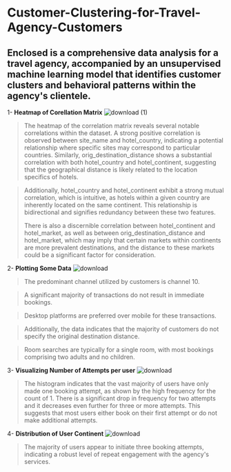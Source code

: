 # Customer-Clustering-for-Travel-Agency-Customers

## Enclosed is a comprehensive data analysis for a travel agency, accompanied by an unsupervised machine learning model that identifies customer clusters and behavioral patterns within the agency's clientele.

1- **Heatmap of Corellation Matrix**
![download (1)](https://github.com/itsahmedmohamedamin/Customer-Clustering-for-Travel-Agency-Customers/assets/50253297/0459554f-ce03-493c-b205-478406c99ad5)

> The heatmap of the correlation matrix reveals several notable correlations within the dataset. A strong positive correlation is observed between site_name and hotel_country, indicating a potential relationship where specific sites may correspond to particular countries. Similarly, orig_destination_distance shows a substantial correlation with both hotel_country and hotel_continent, suggesting that the geographical distance is likely related to the location specifics of hotels.

> Additionally, hotel_country and hotel_continent exhibit a strong mutual correlation, which is intuitive, as hotels within a given country are inherently located on the same continent. This relationship is bidirectional and signifies redundancy between these two features.
> 
> There is also a discernible correlation between hotel_continent and hotel_market, as well as between orig_destination_distance and hotel_market, which may imply that certain markets within continents are more prevalent destinations, and the distance to these markets could be a significant factor for consideration.

2- **Plotting Some Data**
![download](https://github.com/itsahmedmohamedamin/Customer-Clustering-for-Travel-Agency-Customers/assets/50253297/e801517e-2fd3-4361-aee4-af87c9f4be44)


> The predominant channel utilized by customers is channel 10.

> A significant majority of transactions do not result in immediate bookings.

> Desktop platforms are preferred over mobile for these transactions.

> Additionally, the data indicates that the majority of customers do not specify the original destination distance.

> Room searches are typically for a single room, with most bookings comprising two adults and no children.

3- **Visualizing Number of Attempts per user**
![download](https://github.com/itsahmedmohamedamin/Customer-Clustering-for-Travel-Agency-Customers/assets/50253297/960ee7de-1195-490d-a81d-8cd4ce8355c8)

> The histogram indicates that the vast majority of users have only made one booking attempt, as shown by the high frequency for the count of 1. There is a significant drop in frequency for two attempts and it decreases even further for three or more attempts. This suggests that most users either book on their first attempt or do not make additional attempts.

4- **Distribution of User Continent**
![download](https://github.com/itsahmedmohamedamin/Customer-Clustering-for-Travel-Agency-Customers/assets/50253297/852980b9-bc88-4e12-acef-0280438dbdd8)


> The majority of users appear to initiate three booking attempts, indicating a robust level of repeat engagement with the agency's services.
